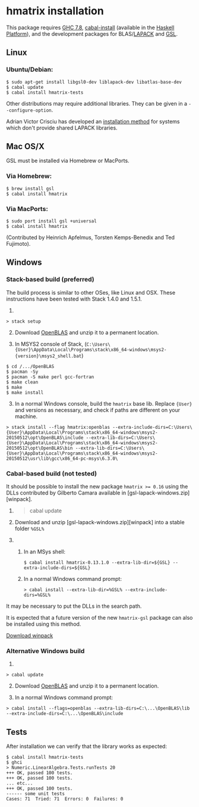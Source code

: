 # hmatrix installation

This package requires [GHC 7.8](http://www.haskell.org/ghc), [cabal-install](http://www.haskell.org/haskellwiki/Cabal-Install) (available in the [Haskell Platform](http://hackage.haskell.org/platform)), and the development packages for BLAS/[LAPACK](http://www.netlib.org/lapack) and [GSL](http://www.gnu.org/software/gsl).

## Linux ##################################################

### Ubuntu/Debian:

```
$ sudo apt-get install libgsl0-dev liblapack-dev libatlas-base-dev
$ cabal update
$ cabal install hmatrix-tests
```

Other distributions may require additional libraries. They can be given in a `--configure-option`.

Adrian Victor Crisciu has developed an [installation method](http://comments.gmane.org/gmane.comp.lang.haskell.glasgow.user/24976) for systems which don't provide shared LAPACK libraries.

## Mac OS/X ###############################################

GSL must be installed via Homebrew or MacPorts.

### Via Homebrew:

```
$ brew install gsl
$ cabal install hmatrix
```

###  Via MacPorts:

```
$ sudo port install gsl +universal
$ cabal install hmatrix
```

(Contributed by Heinrich Apfelmus, Torsten Kemps-Benedix and Ted Fujimoto).

## Windows ###############################################

### Stack-based build (preferred)

The build process is similar to other OSes, like Linux and OSX. These instructions have been tested with Stack 1.4.0 and 1.5.1.

1) 
```
> stack setup
```

2) Download [OpenBLAS](http://www.openblas.net/) and unzip it to a permanent location.

3) In MSYS2 console of Stack, (`C:\Users\{User}\AppData\Local\Programs\stack\x86_64-windows\msys2-{version}\msys2_shell.bat`)

```
$ cd /.../OpenBLAS
$ pacman -Sy
$ pacman -S make perl gcc-fortran
$ make clean
$ make
$ make install
```

3) In a normal Windows console, build the `hmatrix` base lib. Replace `{User}` and versions as necessary, and check if paths are different on your machine.

```
> stack install --flag hmatrix:openblas --extra-include-dirs=C:\Users\{User}\AppData\Local\Programs\stack\x86_64-windows\msys2-20150512\opt\OpenBLAS\include --extra-lib-dirs=C:\Users\{User}\AppData\Local\Programs\stack\x86_64-windows\msys2-20150512\opt\OpenBLAS\bin --extra-lib-dirs=C:\Users\{User}\AppData\Local\Programs\stack\x86_64-windows\msys2-20150512\usr\lib\gcc\x86_64-pc-msys\6.3.0\
```

### Cabal-based build (not tested)

It should be possible to install the new package `hmatrix >= 0.16` using
the DLLs contributed by Gilberto Camara available in [gsl-lapack-windows.zip][winpack].

1) > cabal update

2) Download and unzip [gsl-lapack-windows.zip][winpack] into a stable folder `%GSL%`

3)
    1) In an MSys shell:
       ```
       $ cabal install hmatrix-0.13.1.0 --extra-lib-dir=${GSL} --extra-include-dirs=${GSL}
       ```

    2) In a normal Windows command prompt:
       ```
       > cabal install --extra-lib-dir=%GSL% --extra-include-dirs=%GSL%
       ```

It may be necessary to put the DLLs in the search path.

It is expected that a future version of the new `hmatrix-gsl` package can also be installed
using this method.

[Download winpack](https://github.com/downloads/AlbertoRuiz/hmatrix/gsl-lapack-windows.zip)

### Alternative Windows build

1) 

```
> cabal update
```

2) Download [OpenBLAS](http://www.openblas.net/) and unzip it to a permanent location.

3) In a normal Windows command prompt:

```
> cabal install --flags=openblas --extra-lib-dirs=C:\...\OpenBLAS\lib --extra-include-dirs=C:\...\OpenBLAS\include
```

## Tests ###############################################

After installation we can verify that the library works as expected:

```
$ cabal install hmatrix-tests
$ ghci
> Numeric.LinearAlgebra.Tests.runTests 20
+++ OK, passed 100 tests.
+++ OK, passed 100 tests.
... etc...
+++ OK, passed 100 tests.
------ some unit tests
Cases: 71  Tried: 71  Errors: 0  Failures: 0
```

